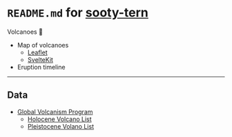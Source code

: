 # `README.md` for [sooty-tern](https://github.com/Ai-Yukino/sooty-tern)

Volcanoes 🌋

- Map of volcanoes
  - [Leaflet](https://leafletjs.com/)
  - [SvelteKit](https://kit.svelte.dev/)
- Eruption timeline

---

## Data

- [Global Volcanism Program](https://volcano.si.edu/)
  - [Holocene Volcano List](https://volcano.si.edu/volcanolist_holocene.cfm)
  - [Pleistocene Volano List](https://volcano.si.edu/volcanolist_pleistocene.cfm)
